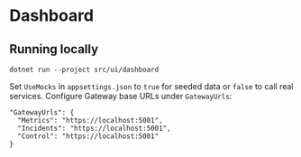 # Dashboard

## Running locally

```
dotnet run --project src/ui/dashboard
```

Set `UseMocks` in `appsettings.json` to `true` for seeded data or `false` to call real services. Configure Gateway base URLs under `GatewayUrls`:

```
"GatewayUrls": {
  "Metrics": "https://localhost:5001",
  "Incidents": "https://localhost:5001",
  "Control": "https://localhost:5001"
}
```
